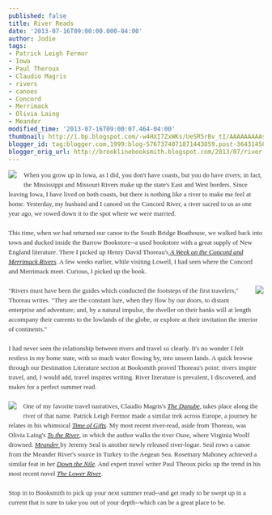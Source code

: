 ```yaml
---
published: false
title: River Reads
date: '2013-07-16T09:00:00.000-04:00'
author: Jodie
tags:
- Patrick Leigh Fermor
- Iowa
- Paul Theroux
- Claudio Magris
- rivers
- canoes
- Concord
- Merrimack
- Olivia Laing
- Meander
modified_time: '2013-07-16T09:00:07.464-04:00'
thumbnail: http://1.bp.blogspot.com/-w4HXI7ZxWKs/UeSR5rBv_tI/AAAAAAAAAsI/0wVW1AzhENU/s72-c/images+(4).jpg
blogger_id: tag:blogger.com,1999:blog-5767374071871443859.post-3643145855349096846
blogger_orig_url: http://brooklinebooksmith.blogspot.com/2013/07/river-reads.html
---
```


<div class="separator" style="clear: both; text-align: center;"><a href="http://1.bp.blogspot.com/-w4HXI7ZxWKs/UeSR5rBv_tI/AAAAAAAAAsI/0wVW1AzhENU/s1600/images+(4).jpg" imageanchor="1" style="clear: left; float: left; margin-bottom: 1em; margin-right: 1em;"><img border="0" src="http://1.bp.blogspot.com/-w4HXI7ZxWKs/UeSR5rBv_tI/AAAAAAAAAsI/0wVW1AzhENU/s1600/images+(4).jpg" /></a></div><div style="color: #333333; font-family: Georgia, 'Times New Roman', 'Bitstream Charter', Times, serif; font-size: 13px; line-height: 19px;">When you grow up in Iowa, as I did, you don't have coasts, but you do have rivers; in fact, the Mississippi and Missouri Rivers make up the state's East and West borders. Since leaving Iowa, I have lived on both coasts, but there is nothing like a river to make me feel at home. Yesterday, my husband and I canoed on the Concord River, a river sacred to us as one year ago, we rowed down it to the spot where we were married.</div><div style="color: #333333; font-family: Georgia, 'Times New Roman', 'Bitstream Charter', Times, serif; font-size: 13px; line-height: 19px;"><br /></div><div style="color: #333333; font-family: Georgia, 'Times New Roman', 'Bitstream Charter', Times, serif; font-size: 13px; line-height: 19px;">This time, when we had returned our canoe to the South Bridge Boathouse, we walked back into town and ducked inside the Barrow Bookstore--a used bookstore with a great supply of New England literature. There I picked up Henry David Thoreau's<a data-mce-href="http://www.brooklinebooksmith-shop.com/book/9780691118789" href="http://www.brooklinebooksmith-shop.com/book/9780691118789">&nbsp;<em>A Week on the Concord and Merrimack Rivers</em></a>. A few weeks earlier, while visiting Lowell, I had seen where the Concord and Merrimack meet. Curious, I picked up the book.</div><div style="color: #333333; font-family: Georgia, 'Times New Roman', 'Bitstream Charter', Times, serif; font-size: 13px; line-height: 19px;"><br /></div><div style="color: #333333; font-family: Georgia, 'Times New Roman', 'Bitstream Charter', Times, serif; font-size: 13px; line-height: 19px;"><a href="http://2.bp.blogspot.com/-sOtF6pJtuWg/UeSR_jrFy9I/AAAAAAAAAsQ/fLDGN0GgDK8/s1600/FC9781847677938.JPG" imageanchor="1" style="clear: right; float: right; margin-bottom: 1em; margin-left: 1em;"><img border="0" src="http://2.bp.blogspot.com/-sOtF6pJtuWg/UeSR_jrFy9I/AAAAAAAAAsQ/fLDGN0GgDK8/s1600/FC9781847677938.JPG" /></a>"Rivers must have been the guides which conducted the footsteps of the first travelers," Thoreau writes. "They are the constant lure, when they flow by our doors, to distant enterprise and adventure; and, by a natural impulse, the dweller on their banks will at length accompany their currents to the lowlands of the globe, or explore at their invitation the interior of continents."</div><div style="color: #333333; font-family: Georgia, 'Times New Roman', 'Bitstream Charter', Times, serif; font-size: 13px; line-height: 19px;"><br /></div><div style="color: #333333; font-family: Georgia, 'Times New Roman', 'Bitstream Charter', Times, serif; font-size: 13px; line-height: 19px;">I had never seen the relationship between rivers and travel so clearly. It's no wonder I felt restless in my home state, with so much water flowing by, into unseen lands. A quick browse through our Destination Literature section at Booksmith proved Thoreau's point: rivers inspire travel, and, I would add, travel inspires writing. River literature is prevalent, I discovered, and makes for a perfect summer read.</div><div style="color: #333333; font-family: Georgia, 'Times New Roman', 'Bitstream Charter', Times, serif; font-size: 13px; line-height: 19px;"><br /></div><div style="color: #333333; font-family: Georgia, 'Times New Roman', 'Bitstream Charter', Times, serif; font-size: 13px; line-height: 19px;"><a href="http://2.bp.blogspot.com/-4gPa5uGMqN0/UeSSKoWHmhI/AAAAAAAAAsY/7wqMog4YW_k/s1600/FC9780544002258.JPG" imageanchor="1" style="clear: left; float: left; margin-bottom: 1em; margin-right: 1em;"><img border="0" src="http://2.bp.blogspot.com/-4gPa5uGMqN0/UeSSKoWHmhI/AAAAAAAAAsY/7wqMog4YW_k/s1600/FC9780544002258.JPG" /></a>One of my favorite travel narratives, Claudio Magris's&nbsp;<a data-mce-href="http://www.brooklinebooksmith-shop.com/book/9780374522452" href="http://www.brooklinebooksmith-shop.com/book/9780374522452"><em>The Danube</em></a>, takes place along the river of that name. Patrick Leigh Fermor made a similar trek across Europe, a journey he relates in his whimsical&nbsp;<a data-mce-href="http://www.brooklinebooksmith-shop.com/book/9781590171653" href="http://www.brooklinebooksmith-shop.com/book/9781590171653"><em>Time of Gifts</em></a>. My most recent river-read, aside from Thoreau, was Olivia Laing's&nbsp;<a data-mce-href="http://www.brooklinebooksmith-shop.com/book/9781847677938" href="http://www.brooklinebooksmith-shop.com/book/9781847677938"><em>To the River</em></a>, in which the author walks the river Ouse, where Virginia Woolf drowned.&nbsp;<a data-mce-href="http://www.brooklinebooksmith-shop.com/book/9781608194353" href="http://www.brooklinebooksmith-shop.com/book/9781608194353"><em>Meander</em>&nbsp;</a>by Jeremy Seal is another newly released river-logue. Seal rows a canoe from the&nbsp;Meander River's source in Turkey to the Aegean Sea. Rosemary Mahoney achieved a similar feat in her&nbsp;<a data-mce-href="http://www.brooklinebooksmith-shop.com/book/9780316019019" href="http://www.brooklinebooksmith-shop.com/book/9780316019019"><em>Down the Nile</em></a>. And expert travel writer Paul Theoux picks up the trend in his most recent novel&nbsp;<a data-mce-href="http://www.brooklinebooksmith-shop.com/book/9780544002258" href="http://www.brooklinebooksmith-shop.com/book/9780544002258"><em>The&nbsp;</em><em>Lower River</em></a>.</div><div style="color: #333333; font-family: Georgia, 'Times New Roman', 'Bitstream Charter', Times, serif; font-size: 13px; line-height: 19px;"><br /></div><div style="color: #333333; font-family: Georgia, 'Times New Roman', 'Bitstream Charter', Times, serif; font-size: 13px; line-height: 19px;">Stop in to Booksmith to pick up your next summer read--and get ready to be swept up in a current that is sure to take you out of your depth--which can be a great place to be.</div>